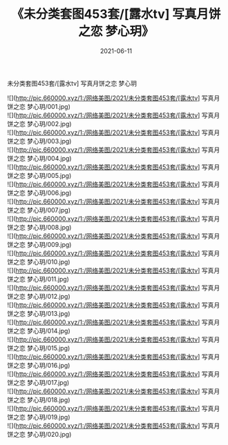 ﻿---
layout: post
title:  《未分类套图453套/[露水tv] 写真月饼之恋 梦心玥》
date:   2021-06-11
img: http://pic.660000.xyz/1:/网络美图/2021/未分类套图453套/[露水tv] 写真月饼之恋 梦心玥/000.jpg
categories: [美女, 清纯, 唯美]
---

未分类套图453套/[露水tv] 写真月饼之恋 梦心玥

 ![](http://pic.660000.xyz/1:/网络美图/2021/未分类套图453套/[露水tv] 写真月饼之恋 梦心玥/001.jpg) <br>![](http://pic.660000.xyz/1:/网络美图/2021/未分类套图453套/[露水tv] 写真月饼之恋 梦心玥/002.jpg) <br>![](http://pic.660000.xyz/1:/网络美图/2021/未分类套图453套/[露水tv] 写真月饼之恋 梦心玥/003.jpg) <br>![](http://pic.660000.xyz/1:/网络美图/2021/未分类套图453套/[露水tv] 写真月饼之恋 梦心玥/004.jpg) <br>![](http://pic.660000.xyz/1:/网络美图/2021/未分类套图453套/[露水tv] 写真月饼之恋 梦心玥/005.jpg) <br>![](http://pic.660000.xyz/1:/网络美图/2021/未分类套图453套/[露水tv] 写真月饼之恋 梦心玥/006.jpg) <br>![](http://pic.660000.xyz/1:/网络美图/2021/未分类套图453套/[露水tv] 写真月饼之恋 梦心玥/007.jpg) <br>![](http://pic.660000.xyz/1:/网络美图/2021/未分类套图453套/[露水tv] 写真月饼之恋 梦心玥/008.jpg) <br>![](http://pic.660000.xyz/1:/网络美图/2021/未分类套图453套/[露水tv] 写真月饼之恋 梦心玥/009.jpg) <br>![](http://pic.660000.xyz/1:/网络美图/2021/未分类套图453套/[露水tv] 写真月饼之恋 梦心玥/010.jpg) <br>![](http://pic.660000.xyz/1:/网络美图/2021/未分类套图453套/[露水tv] 写真月饼之恋 梦心玥/011.jpg) <br>![](http://pic.660000.xyz/1:/网络美图/2021/未分类套图453套/[露水tv] 写真月饼之恋 梦心玥/012.jpg) <br>![](http://pic.660000.xyz/1:/网络美图/2021/未分类套图453套/[露水tv] 写真月饼之恋 梦心玥/013.jpg) <br>![](http://pic.660000.xyz/1:/网络美图/2021/未分类套图453套/[露水tv] 写真月饼之恋 梦心玥/014.jpg) <br>![](http://pic.660000.xyz/1:/网络美图/2021/未分类套图453套/[露水tv] 写真月饼之恋 梦心玥/015.jpg) <br>![](http://pic.660000.xyz/1:/网络美图/2021/未分类套图453套/[露水tv] 写真月饼之恋 梦心玥/016.jpg) <br>![](http://pic.660000.xyz/1:/网络美图/2021/未分类套图453套/[露水tv] 写真月饼之恋 梦心玥/017.jpg) <br>![](http://pic.660000.xyz/1:/网络美图/2021/未分类套图453套/[露水tv] 写真月饼之恋 梦心玥/018.jpg) <br>![](http://pic.660000.xyz/1:/网络美图/2021/未分类套图453套/[露水tv] 写真月饼之恋 梦心玥/019.jpg) <br>![](http://pic.660000.xyz/1:/网络美图/2021/未分类套图453套/[露水tv] 写真月饼之恋 梦心玥/020.jpg) <br>